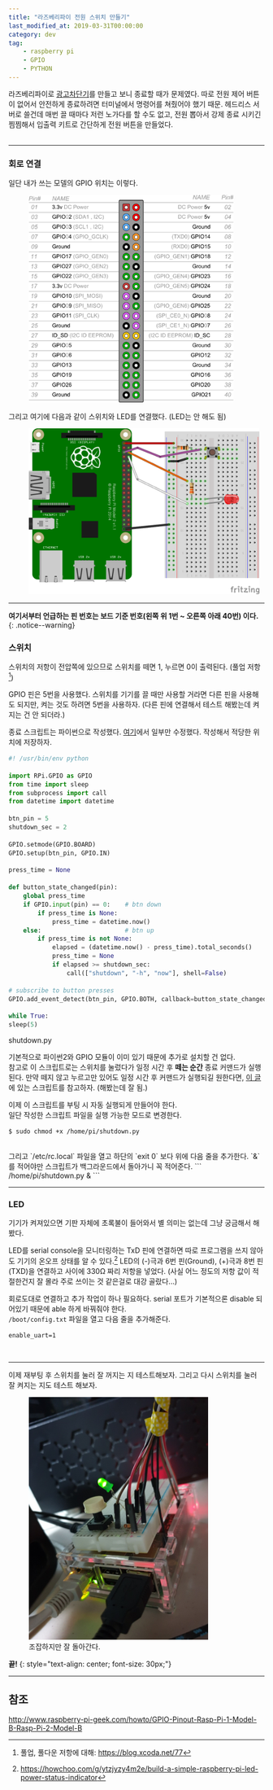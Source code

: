 ```yaml
---
title: "라즈베리파이 전원 스위치 만들기"
last_modified_at: 2019-03-31T00:00:00
category: dev
tag: 
    - raspberry pi
    - GPIO
    - PYTHON
---
```


라즈베리파이로 [광고차단기](./2019-03-30-adblock-with-raspberry-pi.md)를 만들고 보니 종료할 때가 문제였다. 따로 전원 제어 버튼이 없어서 안전하게 종료하려면 터미널에서 명령어를 쳐줬어야 했기 때문. 헤드리스 서버로 쓸건데 매번 끌 때마다 저런 노가다를 할 수도 없고, 전원 뽑아서 강제 종료 시키긴 찜찜해서 입출력 키트로 간단하게 전원 버튼을 만들었다.  
<br>

---
### 회로 연결

일단 내가 쓰는 모델의 GPIO 위치는 이렇다.  
<figure style="width:80%">
    <img src="/assets/images/2019/making-raspberry-pi-onoff-switch/RasPiB-GPIO_reference.png">
</figure>  

그리고 여기에 다음과 같이 스위치와 LED를 연결했다. (LED는 안 해도 됨) 
<figure style="width:90%">
    <img src="/assets/images/2019/making-raspberry-pi-onoff-switch/Sketch.png">
</figure> 


---
**여기서부터 언급하는 핀 번호는 보드 기준 번호(왼쪽 위 1번 ~ 오른쪽 아래 40번) 이다.**
{: .notice--warning}

### 스위치
스위치의 저항이 전압쪽에 있으므로 스위치를 떼면 1, 누르면 0이 출력된다. (풀업 저항[^1])  

GPIO 핀은 5번을 사용했다. 스위치를 기기를 끌 때만 사용할 거라면 다른 핀을 사용해도 되지만, 켜는 것도 하려면 5번을 사용하자. (다른 핀에 연결해서 테스트 해봤는데 켜지는 건 안 되더라.)  

종료 스크립트는 파이썬으로 작성했다. [여기](https://github.com/gilyes/pi-shutdown/blob/master/pishutdown.py)에서 일부만 수정했다. 작성해서 적당한 위치에 저장하자.    

```python
#! /usr/bin/env python

import RPi.GPIO as GPIO
from time import sleep
from subprocess import call
from datetime import datetime

btn_pin = 5
shutdown_sec = 2 

GPIO.setmode(GPIO.BOARD)
GPIO.setup(btn_pin, GPIO.IN)

press_time = None

def button_state_changed(pin):
    global press_time
    if GPIO.input(pin) == 0:    # btn down
        if press_time is None:
            press_time = datetime.now()
    else:                       # btn up
        if press_time is not None:
            elapsed = (datetime.now() - press_time).total_seconds()
            press_time = None 
            if elapsed >= shutdown_sec:
                call(["shutdown", "-h", "now"], shell=False)
        
# subscribe to button presses
GPIO.add_event_detect(btn_pin, GPIO.BOTH, callback=button_state_changed)

while True:
sleep(5)
```
<figcaption>shutdown.py</figcaption>

기본적으로 파이썬2와 GPIO 모듈이 이미 있기 때문에 추가로 설치할 건 없다.  
참고로 이 스크립트로는 스위치를 눌렀다가 일정 시간 후 **떼는 순간** 종료 커맨드가 실행된다. 만약 떼지 않고 누르고만 있어도 일정 시간 후 커맨드가 실행되길 원한다면, [이 글](https://m.cafe.naver.com/raspigamer/7890)에 있는 스크립트를 참고하자. (해봤는데 잘 됨.)  

이제 이 스크립트를 부팅 시 자동 실행되게 만들어야 한다.  
일단 작성한 스크립트 파일을 실행 가능한 모드로 변경한다.   
```
$ sudo chmod +x /home/pi/shutdown.py
```
<br>
그리고 `/etc/rc.local` 파일을 열고 하단의 `exit 0` 보다 위에 다음 줄을 추가한다. `&`를 적어야만 스크립트가 백그라운드에서 돌아가니 꼭 적어준다.   
```
/home/pi/shutdown.py &
```

---
### LED  
기기가 켜져있으면 기판 자체에 초록불이 들어와서 별 의미는 없는데 그냥 궁금해서 해 봤다.  

LED를 serial console을 모니터링하는 TxD 핀에 연결하면 따로 프로그램을 쓰지 않아도 기기의 온오프 상태를 알 수 있다.[^2] 
LED의 (-)극과 6번 핀(Ground), (+)극과 8번 핀(TXD)을 연결하고 사이에 330Ω 짜리 저항을 넣었다. (사실 어느 정도의 저항 값이 적절한건지 잘 몰라 주로 쓰이는 것 같은걸로 대강 골랐다...) 
  
회로도대로 연결하고 추가 작업이 하나 필요하다. serial 포트가 기본적으론 disable 되어있기 때문에 able 하게 바꿔줘야 한다.  
`/boot/config.txt` 파일을 열고 다음 줄을 추가해준다.  
```
enable_uart=1
```
<br>

---

이제 재부팅 후 스위치를 눌러 잘 꺼지는 지 테스트해보자. 그리고 다시 스위치를 눌러 잘 켜지는 지도 테스트 해보자.  

<figure style="width:70%" class="align-center">
    <img src="/assets/images/2019/making-raspberry-pi-onoff-switch/pic1.jpg">
    <figcaption>조잡하지만 잘 돌아간다.</figcaption>
</figure> 

**끝!**
{: style="text-align: center; font-size: 30px;"}

---
## 참조
<http://www.raspberry-pi-geek.com/howto/GPIO-Pinout-Rasp-Pi-1-Model-B-Rasp-Pi-2-Model-B>  

[^1]: 풀업, 풀다운 저항에 대해: <https://blog.xcoda.net/77>
[^2]: <https://howchoo.com/g/ytzjyzy4m2e/build-a-simple-raspberry-pi-led-power-status-indicator>  
